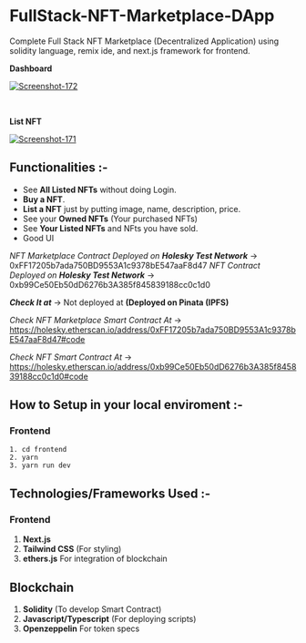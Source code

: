 # FullStack-NFT-Marketplace-DApp

Complete Full Stack NFT Marketplace (Decentralized Application) using solidity language, remix ide, and next.js framework for frontend.

**Dashboard**
&nbsp;

<a href="https://ibb.co/Ny2NFz6"><img src="https://i.ibb.co/71tpSFJ/Screenshot-172.png" alt="Screenshot-172" border="0"></a>

&nbsp;
&nbsp;
&nbsp;


**List NFT**
&nbsp;

<a href="https://ibb.co/k9G9FJj"><img src="https://i.ibb.co/dLfLytF/Screenshot-171.png" alt="Screenshot-171" border="0"></a>

## Functionalities :-

- See **All Listed NFTs** without doing Login.
- **Buy a NFT**.
- **List a NFT** just by putting image, name, description, price.
- See your **Owned NFTs** (Your purchased NFTs)
- See **Your Listed NFTs** and NFts you have sold.
- Good UI

_NFT Marketplace Contract Deployed on **Holesky Test Network**_ -> 0xFF17205b7ada750BD9553A1c9378bE547aaF8d47
_NFT Contract Deployed on **Holesky Test Network**_ -> 0xb99Ce50Eb50dD6276b3A385f845839188cc0c1d0

**_Check It at_** -> Not deployed at **(Deployed on Pinata (IPFS)**

_Check NFT Marketplace Smart Contract At_ -> https://holesky.etherscan.io/address/0xFF17205b7ada750BD9553A1c9378bE547aaF8d47#code

_Check NFT Smart Contract At_ -> https://holesky.etherscan.io/address/0xb99Ce50Eb50dD6276b3A385f845839188cc0c1d0#code

## How to Setup in your local enviroment :-

### Frontend

    1. cd frontend
    2. yarn
    3. yarn run dev

## Technologies/Frameworks Used :-

### Frontend

1. **Next.js**
2. **Tailwind CSS** (For styling)
3. **ethers.js** For integration of blockchain

## Blockchain

1. **Solidity** (To develop Smart Contract)
2. **Javascript/Typescript** (For deploying scripts)
3. **Openzeppelin** For token specs
